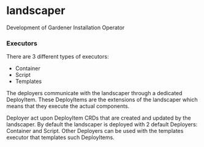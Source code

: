 # landscaper
Development of Gardener Installation Operator

### Executors

There are 3 different types of executors:
- Container
- Script
- Templates


The deployers communicate with the landscaper through a dedicated DeployItem.
These DeployItems are the extensions of the landscaper which means that they execute the actual components.

Deployer act upon DeployItem CRDs that are created and updated by the landscaper.
By default the landscaper is deployed with 2 default Deployers: Container and Script.
Other Deployers can be used with the templates executor that templates such DeployItems.
